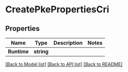 # CreatePkePropertiesCri

## Properties

Name | Type | Description | Notes
------------ | ------------- | ------------- | -------------
**Runtime** | **string** |  | 

[[Back to Model list]](../README.md#documentation-for-models) [[Back to API list]](../README.md#documentation-for-api-endpoints) [[Back to README]](../README.md)


